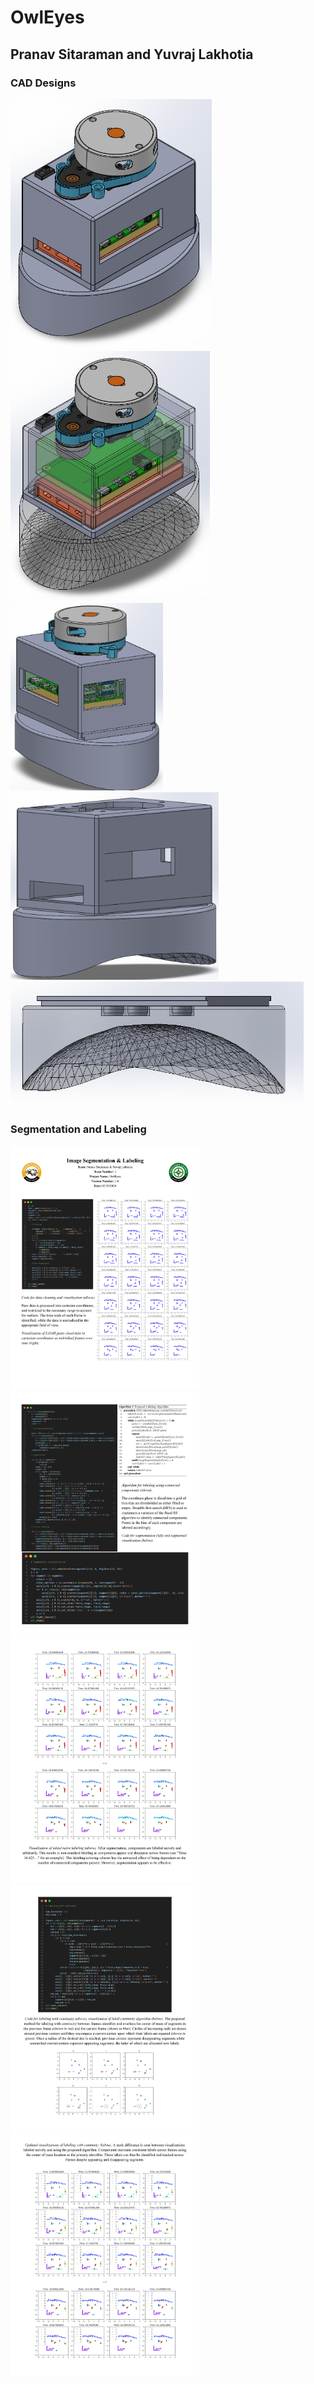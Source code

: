 # OwlEyes
## Pranav Sitaraman and Yuvraj Lakhotia
### CAD Designs
<img src="diagrams/1.png" height=400px>&nbsp;&nbsp;<img src="diagrams/2.png" height=400px><br>
<img src="diagrams/3.png" height=300px>&nbsp;&nbsp;<img src="diagrams/4.png" height=300px><br>
<img src="diagrams/5.png" height=200px>
### Segmentation and Labeling
<img src="diagrams/page_1.jpg" width=60%>
<img src="diagrams/page_2.jpg" width=60%>
<img src="diagrams/page_3.jpg" width=60%>
<img src="diagrams/page_4.jpg" width=60%>
<img src="diagrams/page_5.jpg" width=60%>
